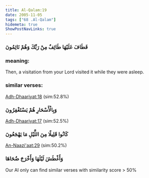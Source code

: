 ```yaml
---
title: Al-Qalam:19
date: 2005-11-05
tags: ["68 .Al-Qalam"]
hidemeta: true 
ShowPostNavLinks: true 
---
```

### فَطَافَ عَلَيْهَا طَائِفٌ مِنْ رَبِّكَ وَهُمْ نَائِمُونَ
### meaning: 
Then, a visitation from your Lord visited it while they were asleep.
### similar verses: 

[Adh-Dhaariyat:18](/51/18) (sim:52.8%)

### وَبِالْأَسْحَارِ هُمْ يَسْتَغْفِرُونَ

[Adh-Dhaariyat:17](/51/17) (sim:52.5%)

### كَانُوا قَلِيلًا مِنَ اللَّيْلِ مَا يَهْجَعُونَ

[An-Naazi'aat:29](/79/29) (sim:50.2%)

### وَأَغْطَشَ لَيْلَهَا وَأَخْرَجَ ضُحَاهَا

Our AI only can find similar verses with similarity score > 50% 

